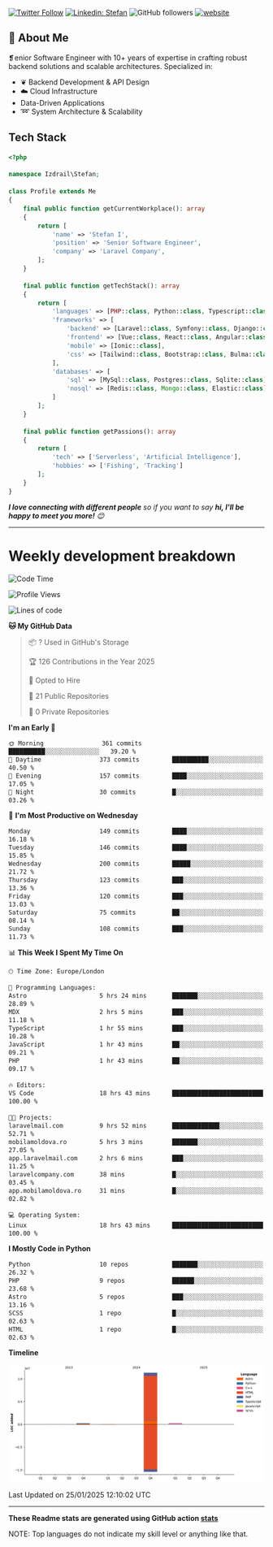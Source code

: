 [![Twitter Follow](https://img.shields.io/twitter/follow/thephpteacher?label=Follow)](https://twitter.com/intent/follow?screen_name=thephpteacher)
[![Linkedin: Stefan](https://img.shields.io/badge/izdrail-blue?style=flat-square&logo=Linkedin&logoColor=white&link=https://www.linkedin.com/in/izdrail/)](https://www.linkedin.com/in/izdrail/)
![GitHub followers](https://img.shields.io/github/followers/izdrail?label=Follow&style=social)
[![website](https://img.shields.io/badge/Website-46a2f1.svg?&style=flat-square&logo=Google-Chrome&logoColor=white&link=https://izdrail.com/)](https://izdrail.com/)

## 🚀 About Me
❡enior Software Engineer with 10+ years of expertise in crafting robust backend solutions and scalable architectures. 
Specialized in:

- ❦ Backend Development & API Design
- ☁️ Cloud Infrastructure
-  Data-Driven Applications
- ➿ System Architecture & Scalability

## Tech Stack

```php
<?php

namespace Izdrail\Stefan;

class Profile extends Me
{
    final public function getCurrentWorkplace(): array
    {
        return [
            'name' => 'Stefan I',
            'position' => 'Senior Software Engineer',
            'company' => 'Laravel Company',
        ];
    }
    
    final public function getTechStack(): array
    {
        return [
            'languages' => [PHP::class, Python::class, Typescript::class],
            'frameworks' => [
                'backend' => [Laravel::class, Symfony::class, Django::class, FastApi::class],
                'frontend' => [Vue::class, React::class, Angular::class],
                'mobile' => [Ionic::class],
                'css' => [Tailwind::class, Bootstrap::class, Bulma::class]
            ],
            'databases' => [
                'sql' => [MySql::class, Postgres::class, Sqlite::class],
                'nosql' => [Redis::class, Mongo::class, Elastic::class]
            ]
        ];
    }

    final public function getPassions(): array
    {
        return [
            'tech' => ['Serverless', 'Artificial Intelligence'],
            'hobbies' => ['Fishing', 'Tracking']
        ];
    }
}
```
 <em><b>I love connecting with different people</b> so if you want to say <b>hi, I'll be happy to meet you more!</b> 😊</em>


---
# Weekly development breakdown
<!--START_SECTION:waka-->
![Code Time](http://img.shields.io/badge/Code%20Time-958%20hrs%2045%20mins-blue)

![Profile Views](http://img.shields.io/badge/Profile%20Views-0-blue)

![Lines of code](https://img.shields.io/badge/From%20Hello%20World%20I%27ve%20Written-11.9%20million%20lines%20of%20code-blue)

**🐱 My GitHub Data** 

> 📦 ? Used in GitHub's Storage 
 > 
> 🏆 126 Contributions in the Year 2025
 > 
> 💼 Opted to Hire
 > 
> 📜 21 Public Repositories 
 > 
> 🔑 0 Private Repositories 
 > 
**I'm an Early 🐤** 

```text
🌞 Morning                361 commits         ██████████░░░░░░░░░░░░░░░   39.20 % 
🌆 Daytime                373 commits         ██████████░░░░░░░░░░░░░░░   40.50 % 
🌃 Evening                157 commits         ████░░░░░░░░░░░░░░░░░░░░░   17.05 % 
🌙 Night                  30 commits          █░░░░░░░░░░░░░░░░░░░░░░░░   03.26 % 
```
📅 **I'm Most Productive on Wednesday** 

```text
Monday                   149 commits         ████░░░░░░░░░░░░░░░░░░░░░   16.18 % 
Tuesday                  146 commits         ████░░░░░░░░░░░░░░░░░░░░░   15.85 % 
Wednesday                200 commits         █████░░░░░░░░░░░░░░░░░░░░   21.72 % 
Thursday                 123 commits         ███░░░░░░░░░░░░░░░░░░░░░░   13.36 % 
Friday                   120 commits         ███░░░░░░░░░░░░░░░░░░░░░░   13.03 % 
Saturday                 75 commits          ██░░░░░░░░░░░░░░░░░░░░░░░   08.14 % 
Sunday                   108 commits         ███░░░░░░░░░░░░░░░░░░░░░░   11.73 % 
```


📊 **This Week I Spent My Time On** 

```text
🕑︎ Time Zone: Europe/London

💬 Programming Languages: 
Astro                    5 hrs 24 mins       ███████░░░░░░░░░░░░░░░░░░   28.89 % 
MDX                      2 hrs 5 mins        ███░░░░░░░░░░░░░░░░░░░░░░   11.18 % 
TypeScript               1 hr 55 mins        ███░░░░░░░░░░░░░░░░░░░░░░   10.28 % 
JavaScript               1 hr 43 mins        ██░░░░░░░░░░░░░░░░░░░░░░░   09.21 % 
PHP                      1 hr 43 mins        ██░░░░░░░░░░░░░░░░░░░░░░░   09.17 % 

🔥 Editors: 
VS Code                  18 hrs 43 mins      █████████████████████████   100.00 % 

🐱‍💻 Projects: 
laravelmail.com          9 hrs 52 mins       █████████████░░░░░░░░░░░░   52.71 % 
mobilamoldova.ro         5 hrs 3 mins        ███████░░░░░░░░░░░░░░░░░░   27.05 % 
app.laravelmail.com      2 hrs 6 mins        ███░░░░░░░░░░░░░░░░░░░░░░   11.25 % 
laravelcompany.com       38 mins             █░░░░░░░░░░░░░░░░░░░░░░░░   03.45 % 
app.mobilamoldova.ro     31 mins             █░░░░░░░░░░░░░░░░░░░░░░░░   02.82 % 

💻 Operating System: 
Linux                    18 hrs 43 mins      █████████████████████████   100.00 % 
```

**I Mostly Code in Python** 

```text
Python                   10 repos            ███████░░░░░░░░░░░░░░░░░░   26.32 % 
PHP                      9 repos             ██████░░░░░░░░░░░░░░░░░░░   23.68 % 
Astro                    5 repos             ███░░░░░░░░░░░░░░░░░░░░░░   13.16 % 
SCSS                     1 repo              █░░░░░░░░░░░░░░░░░░░░░░░░   02.63 % 
HTML                     1 repo              █░░░░░░░░░░░░░░░░░░░░░░░░   02.63 % 
```



**Timeline**

![Lines of Code chart](https://raw.githubusercontent.com/izdrail/izdrail/master/assets/bar_graph.png)


 Last Updated on 25/01/2025 12:10:02 UTC
<!--END_SECTION:waka-->

---


**These Readme stats are generated using GitHub action [stats](https://github.com/izdrail/stats)**

NOTE: Top languages do not indicate my skill level or anything like that. 
